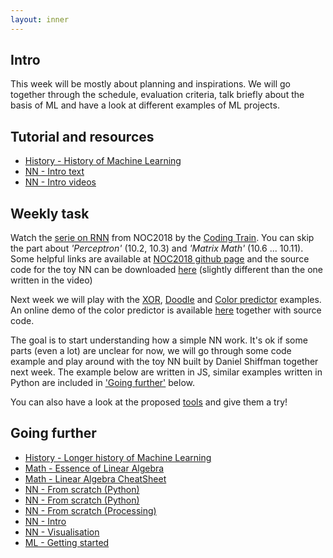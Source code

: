 ```yaml
---
layout: inner
---
```


## Intro

This week will be mostly about planning and inspirations. We will go together through the schedule, evaluation criteria, talk briefly about the basis of ML and have a look at different examples of ML projects. 

## Tutorial and resources

+ [History - History of Machine Learning](https://cloud.withgoogle.com/build/data-analytics/explore-history-machine-learning/)
+ [NN - Intro text](https://ml4a.github.io/ml4a/neural_networks/)
+ [NN - Intro videos](https://www.youtube.com/playlist?list=PLZHQObOWTQDNU6R1_67000Dx_ZCJB-3pi)

## Weekly task

Watch the [serie on RNN](https://www.youtube.com/playlist?list=PLRqwX-V7Uu6aCibgK1PTWWu9by6XFdCfh) from NOC2018 by the [Coding Train](http://thecodingtrain.com). You can skip the part about _'Perceptron'_ (10.2, 10.3) and _'Matrix Math'_ (10.6 ... 10.11). Some helpful links are available at [NOC2018 github page](https://github.com/shiffman/NOC-S18/tree/master/week9) and the source code for the toy NN can be downloaded [here](https://github.com/CodingTrain/Toy-Neural-Network-JS/) (slightly different than the one written in the video)

Next week we will play with the [XOR](https://www.youtube.com/watch?v=188B6k_F9jU), [Doodle](https://www.youtube.com/playlist?list=PLRqwX-V7Uu6Zs14zKVuTuit6jApJgoYZQ) and [Color predictor](https://www.youtube.com/watch?v=KtPpoMThKUs) examples. An online demo of the color predictor is available [here](https://editor.p5js.org/natureofcode/sketches/SkYS8WwjG) together with source code.

The goal is to start understanding how a simple NN work. It's ok if some parts (even a lot) are unclear for now, we will go through some code example and play around with the toy NN built by Daniel Shiffman together next week. The example below are written in JS, similar examples written in Python are included in ['Going further'](#going-further) below.

You can also have a look at the proposed [tools](../#tools) and give them a try!

## Going further

+ [History - Longer history of Machine Learning](http://www.andreykurenkov.com/writing/ai/a-brief-history-of-neural-nets-and-deep-learning/)
+ [Math - Essence of Linear Algebra](https://www.3blue1brown.com/essence-of-linear-algebra)
+ [Math - Linear Algebra CheatSheet](https://towardsdatascience.com/linear-algebra-cheat-sheet-for-deep-learning-cd67aba4526c)
+ [NN - From scratch (Python)](https://iamtrask.github.io/2015/07/12/basic-python-network/)
+ [NN - From scratch (Python)](https://towardsdatascience.com/how-to-build-your-own-neural-network-from-scratch-in-python-68998a08e4f6)
+ [NN - From scratch (Processing)](https://medium.com/typeme/lets-code-a-neural-network-from-scratch-part-1-24f0a30d7d62)
+ [NN - Intro](https://ujjwalkarn.me/2016/08/09/quick-intro-neural-networks/)
+ [NN - Visualisation](http://scs.ryerson.ca/~aharley/vis/fc/)
+ [ML - Getting started](https://www.youtube.com/watch?v=I74ymkoNTnw)

